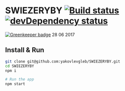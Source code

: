 # SWIEZERYBY [![Build status][travis-image]][travis-url] [![devDependency status][devDependencies-image]][devDependencies-url]

[![Greenkeeper badge](https://badges.greenkeeper.io/yakovlevgleb/SWIEZERYBY.svg)](https://greenkeeper.io/)
28 06 2017

## Install & Run
```bash
git clone git@github.com:yakovlevgleb/SWIEZERYBY.git
cd SWIEZERYBY
npm i

# Run the app
npm start
```

[travis-image]: https://travis-ci.org/yakovlevgleb/SWIEZERYBY.svg?branch=master
[travis-url]: https://travis-ci.org/yakovlevgleb/SWIEZERYBY

[devDependencies-image]: https://david-dm.org/yakovlevgleb/SWIEZERYBY/dev-status.svg
[devDependencies-url]: https://david-dm.org/yakovlevgleb/SWIEZERYBY?type=dev
